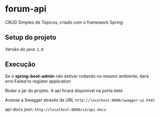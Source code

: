 # forum-api
CRUD Simples de Topicos, criado com o framework Spring

## Setup do projeto

Versão do java: `1.8`

## Execução

Se o **spring-boot-admin** não estiver rodando no mesmo ambiente, dará erro Failed to register application

Rodar o jar do projeto. A api ficará disponível na porta `8080`

Acesse a Swagger através da URL `http://localhost:8080/swagger-ui.html`

api-docs json: `http://localhost:8080/v3/api-docs`